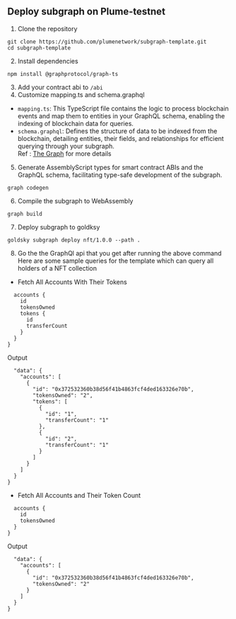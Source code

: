 ## Deploy subgraph on Plume-testnet
1. Clone the repository
``` 
git clone https://github.com/plumenetwork/subgraph-template.git
cd subgraph-template
```
2. Install dependencies
```
npm install @graphprotocol/graph-ts 
```
3. Add your contract abi to `/abi`
4. Customize mapping.ts and schema.graphql 
* `mapping.ts`: This TypeScript file contains the logic to process blockchain events and map them to entities in your GraphQL schema, enabling the indexing of blockchain data for queries.
* `schema.graphql`: Defines the structure of data to be indexed from the blockchain, detailing entities, their fields, and relationships for efficient querying through your subgraph. <br>
Ref : [The Graph](https://thegraph.com/docs/en/developing/creating-a-subgraph/) for more details
5. Generate AssemblyScript types for smart contract ABIs and the GraphQL schema, facilitating type-safe development of the subgraph.
```
graph codegen
```

6. Compile the subgraph to WebAssembly
```
graph build
```

7. Deploy subgraph to goldksy
```
goldsky subgraph deploy nft/1.0.0 --path .
```
8. Go the the GraphQl api that you get after running the above command <br>
Here are some sample queries for the template which can query all holders of a NFT collection
* Fetch All Accounts With Their Tokens
```
  accounts {
    id
    tokensOwned
    tokens {
      id
      transferCount
    }
  }
}
```
Output
``` {
  "data": {
    "accounts": [
      {
        "id": "0x372532360b38d56f41b4863fcf4ded163326e70b",
        "tokensOwned": "2",
        "tokens": [
          {
            "id": "1",
            "transferCount": "1"
          },
          {
            "id": "2",
            "transferCount": "1"
          }
        ]
      }
    ]
  }
}
```
* Fetch All Accounts and Their Token Count
```{
  accounts {
    id
    tokensOwned
  }
}

```
Output
```{
  "data": {
    "accounts": [
      {
        "id": "0x372532360b38d56f41b4863fcf4ded163326e70b",
        "tokensOwned": "2"
      }
    ]
  }
}
```
